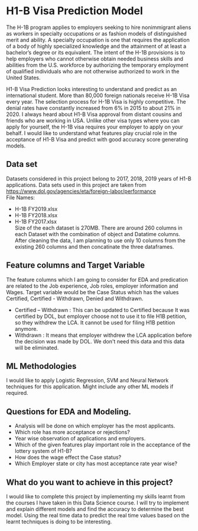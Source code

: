 # H1-B Visa Prediction Model


The H-1B program applies to employers seeking to hire nonimmigrant aliens as workers in specialty occupations or as fashion models of distinguished merit and ability. A specialty occupation is one that requires the application of a body of highly specialized knowledge and the attainment of at least a bachelor’s degree or its equivalent. The intent of the H-1B provisions is to help employers who cannot otherwise obtain needed business skills and abilities from the U.S. workforce by authorizing the temporary employment of qualified individuals who are not otherwise authorized to work in the United States.

H1-B Visa Prediction looks interesting to understand and predict as an international student. More than 80,000 foreign nationals receive H-1B Visa every year. The selection process for H-1B Visa is highly competitive. The denial rates have constantly increased from 6% in 2015 to about 21% in 2020. I always heard about H1-B Visa approval from distant cousins and friends who are working in USA. Unlike other visa types where you can apply for yourself, the H-1B visa requires your employer to apply on your behalf. 
I would like to understand what features play crucial role in the acceptance of H1-B Visa and predict with good accuracy score generating models.

## Data set
Datasets considered in this project belong to 2017, 2018, 2019 years of H1-B applications.
Data sets used in this project are taken from https://www.dol.gov/agencies/eta/foreign-labor/performance <br/>
File Names: <br/>
* H-1B FY2019.xlsx
* H-1B FY2018.xlsx
* H-1B FY2017.xlsx <br/>
Size of the each dataset is 270MB.
There are around 260 columns in each Dataset with the combination of object and Datatime columns. After cleaning the data,
I am planning to use only 10 columns from the existing 260 columns and then concatinate the three dataframes. 

## Feature columns and Target Variable
The feature columns which I am going to consider for EDA and predication are related to the Job experience, Job roles, employer information and Wages.
Target variable would be the Case Status which has the values Certified, Certified - Withdrawn, Denied and Withdrawn.
* Certified – Withdrawn : This can be updated to Certified because It was certified by DOL, but employer choose not to use it to file H1B petition,
so they withdrew the LCA. It cannot be used for filing H1B petition anymore. 
* Withdrawn : It means that employer withdrew the LCA application before the decision was made by DOL. We don't need this data and this data will be eliminated.

## ML Methodologies
I would like to apply Logistic Regression, SVM and Neural Network techniques for this application. Might include any other ML models if required. 


## Questions for EDA and Modeling.
* Analysis will be done on which employer has the most applicants.
* Which role has more acceptance or rejections?
* Year wise observation of applications and employers.
* Which of the given features play important role in the acceptance of the lottery system of H1-B?
* How does the wage effect the Case status?
* Which Employer state or city has most acceptance rate year wise?

## What do you want to achieve in this project?
I would like to complete this project by implementing my skills learnt from the courses I have taken in this Data Science course. I will try to implement and explain different models and find the accuracy to determine the best model.
Using the real time data to predict the real time values based on the learnt techniques is doing to be interesting.
